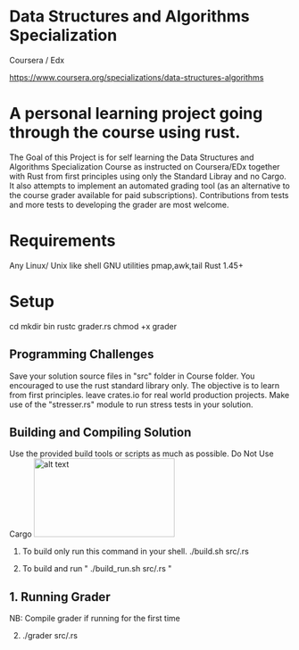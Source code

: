 # Data Structures and Algorithms Specialization
Coursera / Edx

https://www.coursera.org/specializations/data-structures-algorithms

# A personal learning project going through the course using rust.

The Goal of this Project is for self learning the Data Structures and Algorithms Specialization Course as instructed on Coursera/EDx together with Rust from first principles using only the Standard Libray and no Cargo. It also attempts to implement an automated grading tool (as an alternative to the course grader available for paid subscriptions).
Contributions from tests and more tests to developing the grader are most welcome.

# Requirements 
Any Linux/ Unix like shell
GNU utilities pmap,awk,tail
Rust 1.45+

# Setup
cd <course directory>
mkdir bin
rustc grader.rs
chmod +x grader


## Programming Challenges 
Save your solution source files in "src" folder in Course folder.
You encouraged to use the rust standard library only. The objective is to learn from first principles.
leave crates.io for real world production projects.
Make use of the "stresser.rs" module to run stress tests in your solution.

## Building and Compiling Solution
Use the provided build tools or scripts as much as possible. 
Do Not Use Cargo
<img src="https://i.kym-cdn.com/entries/icons/original/000/026/366/pather.jpg" alt="alt text" width="252" height="141">
  
1. To build only run this command in your shell. ./build.sh src/<solution>.rs

2. To build and run  " ./build_run.sh src/<solution>.rs  "


## 1. Running Grader 
NB: Compile grader if running for the first time

2. ./grader src/<solution>.rs
  
 



